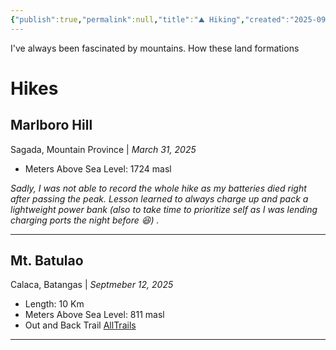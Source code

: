```yaml
---
{"publish":true,"permalink":null,"title":"⛰️ Hiking","created":"2025-09-15","modified":"2025-09-15T10:48:57+08:00","published":null,"tags":["#Health","#Hobby","Hiking"],"cssclasses":null,"draft":false,"comments":false,"description":null,"date":"2025-09-15","date_created":null,"aliases":null}
---
```


I've always been fascinated by mountains. How these land formations  

# Hikes 
## Marlboro Hill
Sagada, Mountain Province | *March 31, 2025*

- Meters Above Sea Level: 1724 masl

<strava><center><div class="strava-embed-placeholder" data-embed-type="activity" data-embed-id="14035164680" data-style="standard" data-from-embed="false"></div><script src="https://strava-embeds.com/embed.js"></script></center></strava>
*Sadly, I was not able to record the whole hike as my batteries died right after passing the peak. Lesson learned to always charge up and pack a lightweight power bank (also to take time to prioritize self as I was lending charging ports the night before 😆) .*

---
## Mt. Batulao 
Calaca, Batangas | *Septmeber 12, 2025*
- Length: 10 Km
- Meters Above Sea Level: 811 masl
- Out and Back Trail
[AllTrails](https://www.alltrails.com/trail/philippines/cavite/mount-batulao-trail)
<strava><center><div class="strava-embed-placeholder" data-embed-type="activity" data-embed-id="15803785478" data-style="standard" data-from-embed="false"></div><script src="https://strava-embeds.com/embed.js"></script></center></strava>
---


